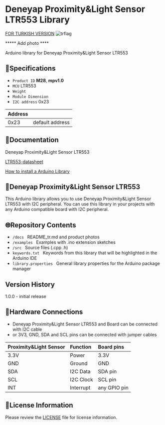 # Deneyap Proximity&Light Sensor LTR553 Library
[FOR TURKISH VERSION](docs/README_tr.md) ![trflag](https://github.com/deneyapkart/deneyapkart-arduino-core/blob/master/docs/tr.png)

***** Add photo ****

Arduino library for Deneyap Proximity&Light Sensor LTR553

## :mag_right:Specifications 
- `Product ID` **M28**, **mpv1.0**
- `MCU` LTR553
- `Weight` 
- `Module Dimension`
- `I2C address` 0x23

| Address |  | 
| :---    | :---     |
| 0x23 | default address |

## :closed_book:Documentation
Deneyap Proximity&Light Sensor LTR553

[LTR553-datasheet](https://optoelectronics.liteon.com/upload/download/DS86-2014-0007/LTR-553ALS-01_DS_V1.pdf)

[How to install a Arduino Library](https://docs.arduino.cc/software/ide-v1/tutorials/installing-libraries)

## :pushpin:Deneyap Proximity&Light Sensor LTR553
This Arduino library allows you to use Deneyap Proximity&Light Sensor LTR553 with I2C peripheral. You can use this library in your projects with any Arduino compatible board with I2C peripheral.

## :globe_with_meridians:Repository Contents
- `/docs ` README_tr.md and product photos
- `/examples ` Examples with .ino extension sketches
- `/src ` Source files (.cpp .h)
- `keywords.txt ` Keywords from this library that will be highlighted in the Arduino IDE
- `library.properties ` General library properties for the Arduino package manager

## Version History
1.0.0 - initial release

## :rocket:Hardware Connections
- Deneyap Proximity&Light Sensor LTR553 and Board can be connected with I2C cable
- or 3V3, GND, SDA and SCL pins can be connected with jumper cables

|Proximity&Light Sensor| Function | Board pins | 
|:--- |   :---  | :---|
|3.3V | Power   |3.3V |      
|GND  | Ground  | GND | 
|SDA  | I2C Data  | SDA pin |
|SCL  | I2C Clock | SCL pin |
|INT  | Interrupt|any GPIO pin |

## :bookmark_tabs:License Information
Please review the [LICENSE](https://github.com/deneyapkart/deneyap-mesafe-olcer-isik-algilayici-arduino-library/blob/master/LICENSE) file for license information.
